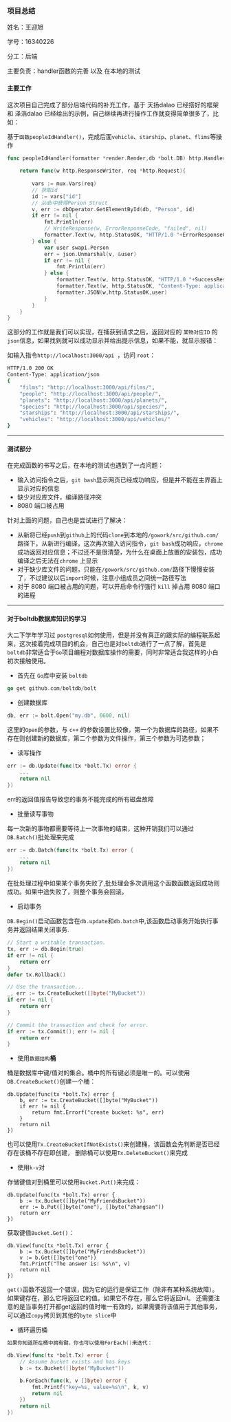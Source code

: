 ### 项目总结

姓名：王迎旭

学号：16340226

分工：后端

主要负责：handler函数的完善 以及 在本地的测试

#### 主要工作

这次项目自己完成了部分后端代码的补充工作，基于 天扬dalao 已经搭好的框架 和 泽浩dalao 已经给出的示例，自己继续再进行操作工作就变得简单很多了，比如：

基于`函数peopleIdHandler()`，完成后面`vehicle`、`starship`、`planet`、`flims`等操作

```go
func peopleIdHandler(formatter *render.Render,db *bolt.DB) http.HandlerFunc{
	
	return func(w http.ResponseWriter, req *http.Request){
		
		vars := mux.Vars(req)
		// 获取id
		id := vars["id"]
		// 从db中获得Person Struct
		v, err := dbOperator.GetElementById(db, "Person", id)
		if err != nil {
			fmt.Println(err)
			// WriteResponse(w, ErrorResponseCode, "failed", nil)
			formatter.Text(w, http.StatusOK, "HTTP/1.0 "+ErrorResponseCode+" Not Found\n")
		} else {
			var user swapi.Person
			err = json.Unmarshal(v, &user)
			if err != nil {
				fmt.Println(err)
			} else {
				formatter.Text(w, http.StatusOK, "HTTP/1.0 "+SuccessResponseCode+" OK\n")
				formatter.Text(w, http.StatusOK, "Content-Type: application/json\n")
				formatter.JSON(w,http.StatusOK,user)
			}
		}
	}
}
```

这部分的工作就是我们可以实现，在捕获到请求之后，返回对应的 `某物对应ID` 的`json`信息，如果找到就可以成功显示并给出提示信息，如果不能，就显示报错：

如输入指令`http://localhost:3000/api `，访问 `root`：

```bash
HTTP/1.0 200 OK
Content-Type: application/json
{
    "films": "http://localhost:3000/api/films/",
    "people": "http://localhost:3000/api/people/",
    "planets": "http://localhost:3000/api/planets/",
    "species": "http://localhost:3000/api/species/",
    "starships": "http://localhost:3000/api/starships/",
    "vehicles": "http://localhost:3000/api/vehicles/"
}
```

-----

#### 测试部分

在完成函数的书写之后，在本地的测试也遇到了一点问题：

- 输入访问指令之后，`git bash`显示网页已经成功响应，但是并不能在主界面上显示对应的信息
- 缺少对应库文件，编译路径冲突
- 8080 端口被占用

针对上面的问题，自己也是尝试进行了解决：

- 从新将已经`push`到`github`上的代码`clone`到本地的`/gowork/src/github.com/`路径下，从新进行编译，这次再次输入访问指令，`git bash`成功响应，`chrome`成功返回对应信息；不过还不是很清楚，为什么在桌面上放置的安装包，成功编译之后无法在`chrome`	上显示
- 对于缺少库文件的问题，只能在`/gowork/src/github.com/`路径下慢慢安装了，不过建议以后`import`时候，注意小组成员之间统一路径写法
- 对于 8080 端口被占用的问题，可以开启命令行强行 `kill` 掉占用 8080 端口的进程

-----

#### 对于boltdb数据库知识的学习

大二下学年学习过 `postgresql`如何使用，但是并没有真正的跟实际的编程联系起来，这次接着完成项目的机会，自己也是对`boltdb`进行了一点了解，首先是`boltdb`非常适合于`Go`项目编程对数据库操作的需要，同时非常适合我这样的小白初次接触使用。

- 首先在 `Go`库中安装 `boltdb`

```go
go get github.com/boltdb/bolt
```

- 创建数据库

```go
db, err := bolt.Open("my.db", 0600, nil)
```

这里的`Open`的参数，与 `c++` 的参数设置比较像，第一个为数据库的路径，如果不存在则创建新的数据库，第二个参数为文件操作，第三个参数为可选参数；

- 读写操作

```go
err := db.Update(func(tx *bolt.Tx) error {
    ...
    return nil
})
```

err的返回值报告导致您的事务不能完成的所有磁盘故障

- 批量读写事物

每一次新的事物都需要等待上一次事物的结束，这种开销我们可以通过`DB.Batch()`批处理来完成

```go
err := db.Batch(func(tx *bolt.Tx) error {
    ...
    return nil
})
```

在批处理过程中如果某个事务失败了,批处理会多次调用这个函数函数返回成功则成功。如果中途失败了，则整个事务会回滚。

- 启动事务

`DB.Begin()`启动函数包含在`db.update`和`db.batch`中,该函数启动事务开始执行事务并返回结果关闭事务.

```go
// Start a writable transaction.
tx, err := db.Begin(true)
if err != nil {
    return err
}
defer tx.Rollback()

// Use the transaction...
_, err := tx.CreateBucket([]byte("MyBucket"))
if err != nil {
    return err
}

// Commit the transaction and check for error.
if err := tx.Commit(); err != nil {
    return err
}
```

- 使用`数据结构`**桶**

桶是数据库中键/值对的集合。桶中的所有键必须是唯一的。可以使用`DB.CreateBucket()`创建一个桶：

```
db.Update(func(tx *bolt.Tx) error {
    b, err := tx.CreateBucket([]byte("MyBucket"))
    if err != nil {
        return fmt.Errorf("create bucket: %s", err)
    }
    return nil
})
```

也可以使用`Tx.CreateBucketIfNotExists()`来创建桶，该函数会先判断是否已经存在该桶不存在即创建， 删除桶可以使用`Tx.DeleteBucket()`来完成

- 使用`k-v`对

存储键值对到桶里可以使用`Bucket.Put()`来完成：

```
db.Update(func(tx *bolt.Tx) error {
    b := tx.Bucket([]byte("MyFriendsBucket"))
    err := b.Put([]byte("one"), []byte("zhangsan"))
    return err
})
```

获取键值`Bucket.Get()`：

```
db.View(func(tx *bolt.Tx) error {
    b := tx.Bucket([]byte("MyFriendsBucket"))
    v := b.Get([]byte("one"))
    fmt.Printf("The answer is: %s\n", v)
    return nil
})
```

`get()`函数不返回一个错误，因为它的运行是保证工作（除非有某种系统故障）。如果键存在，那么它将返回它的值。如果它不存在，那么它将返回nil。
还需要注意的是当事务打开都get返回的值时唯一有效的，如果需要将该值用于其他事务，可以通过`copy`拷贝到其他的`byte slice`中

- 循环遍历桶

```go
如果你知道所在桶中拥有键，你也可以使用ForEach()来迭代：

db.View(func(tx *bolt.Tx) error {
    // Assume bucket exists and has keys
    b := tx.Bucket([]byte("MyBucket"))

    b.ForEach(func(k, v []byte) error {
        fmt.Printf("key=%s, value=%s\n", k, v)
        return nil
    })
    return nil
})
```

